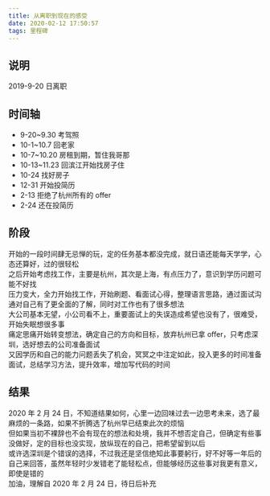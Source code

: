 ```yaml
---
title: 从离职到现在的感受
date: 2020-02-12 17:50:57
tags: 里程碑
---
```


## 说明

2019-9-20 日离职

## 时间轴

- 9-20~9.30 考驾照
- 10-1~10.7 回老家
- 10-7~10.20 房租到期，暂住我哥那
- 10-13~11.23 回滨江开始找房子住
- 10-24 找好房子
- 12-31 开始投简历
- 2-13 拒绝了杭州所有的 offer
- 2-24 还在投简历

## 阶段

开始的一段时间肆无忌惮的玩，定的任务基本都没完成，就日语还能每天学学，心态还算好，过的很轻松  
之后开始考虑找工作，主要是杭州，其次是上海，有点压力了，意识到学历问题可能不好找  
压力变大，全力开始找工作，开始刷题、看面试心得，整理语言思路，通过面试沟通对自己有了更全面的了解，同时对工作也有了很多想法  
大公司基本无望，小公司看不上，重要面试上的失误造成希望也没有了，很难受，开始失眠想很多事  
痛定思痛开始转变想法，确定自己的方向和目标，放弃杭州已拿 offer，只考虑深圳，选好想去的公司准备面试  
又因学历和自己的能力问题丢失了机会，冥冥之中注定如此，投入更多的时间准备面试，总结学习方法，提升效率，增加写代码的时间

## 结果

2020 年 2 月 24 日，不知道结果如何，心里一边回味过去一边思考未来，选了最麻烦的一条路，如果不折腾选了杭州早已结束此次的烦恼  
但如果当初不裸辞也不会有现在的想法和处境，我并不想否定自己，但确定有些事没做好，定的目标也没实现，放纵现在的自己，把希望留到以后  
或许选深圳是个错误的选择，不过我还是坚信绝知此事要躬行，好不好等一年后的自己来回答，虽然年轻时少发错老了能轻松点，但能够经历这些事对我更有意义，即使是错的  
加油，理解自 2020 年 2 月 24 日，待日后补充
